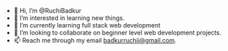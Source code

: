 - 👋 Hi, I’m @RuchiBadkur
- 👀 I’m interested in learning new things.
- 🌱 I’m currently learning full stack web development
- 💞️ I’m looking to collaborate on beginner level web development projects.
- 📫 Reach me through my email badkurruchii@gmail.com.

<!---
RuchiBadkur/RuchiBadkur is a ✨ special ✨ repository because its `README.md` (this file) appears on your GitHub profile.
You can click the Preview link to take a look at your changes.
--->
